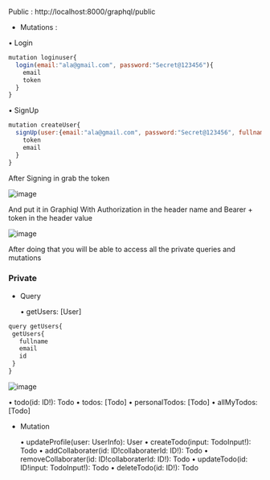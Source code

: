 Public : 
http://localhost:8000/graphql/public

- Mutations :

• Login

```js
mutation loginuser{
  login(email:"ala@gmail.com", password:"Secret@123456"){
    email
    token
  }
}
```

• SignUp

```js
mutation createUser{
  signUp(user:{email:"ala@gmail.com", password:"Secret@123456", fullname:"Ala Ben Abdallah"}){
    token
    email
  }
}
```

After Signing in grab the token 

![image](https://user-images.githubusercontent.com/59669851/118736137-b7216d80-b839-11eb-8638-2ec69d855d3b.png)

And put it in Graphiql With Authorization in the header name and Bearer + token in the header value

![image](https://user-images.githubusercontent.com/59669851/118735882-3b272580-b839-11eb-99b6-f7c5a8a32631.png)

After doing that you will be able to access all the private queries and mutations

### Private

- Query

  • getUsers: [User]
  
 ```js
query getUsers{
  getUsers{
    fullname
    email
    id
  }
}
```

  
  ![image](https://user-images.githubusercontent.com/59669851/118736311-2d25d480-b83a-11eb-8d91-faf6272c3b1f.png)

  
  
  • todo(id: ID!): Todo
  • todos: [Todo]
  • personalTodos: [Todo]
  • allMyTodos: [Todo]

- Mutation

  • updateProfile(user: UserInfo): User
  • createTodo(input: TodoInput!): Todo
  • addCollaborater(id: ID!collaboraterId: ID!): Todo
  • removeCollaborater(id: ID!collaboraterId: ID!): Todo
  • updateTodo(id: ID!input: TodoInput!): Todo
  • deleteTodo(id: ID!): Todo

